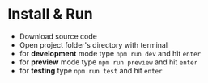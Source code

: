 # Install & Run
- Download source code
- Open project folder's directory with terminal 
- for **development** mode type `npm run dev` and hit `enter`
- for **preview** mode type `npm run preview` and hit `enter`
- for **testing** type `npm run test` and hit `enter`
 